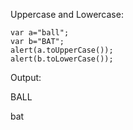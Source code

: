 Uppercase and Lowercase:

    var a="ball";
    var b="BAT";
    alert(a.toUpperCase());
    alert(b.toLowerCase());

Output:

BALL

bat
